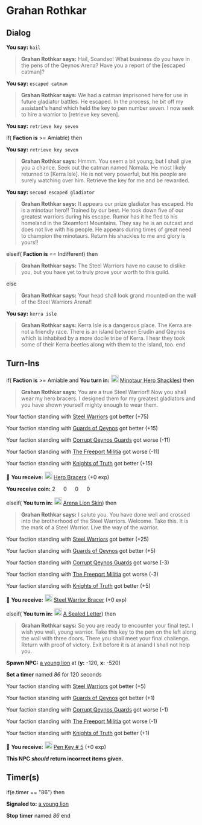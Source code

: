 # Grahan Rothkar
## Dialog

**You say:** `hail`



>**Grahan Rothkar says:** Hail, Soandso! What business do you have in the pens of the Qeynos Arena? Have you a report of the [escaped catman]?

**You say:** `escaped catman`



>**Grahan Rothkar says:** We had a catman imprisoned here for use in future gladiator battles. He escaped. In the process, he bit off my assistant's hand which held the key to pen number seven. I now seek to hire a warrior to [retrieve key seven].

**You say:** `retrieve key seven`



if( **Faction is** >= Amiable) then 



**You say:** `retrieve key seven`





>**Grahan Rothkar says:** Hmmm. You seem a bit young, but I shall give you a chance. Seek out the catman named Nomala. He most likely returned to [Kerra Isle]. He is not very powerful, but his people are surely watching over him. Retrieve the key for me and be rewarded.



**You say:** `second escaped gladiator`





>**Grahan Rothkar says:** It appears our prize gladiator has escaped. He is a minotaur hero!! Trained by our best. He took down five of our greatest warriors during his escape. Rumor has it he fled to his homeland in the Steamfont Mountains. They say he is an outcast and does not live with his people. He appears during times of great need to champion the minotaurs. Return his shackles to me and glory is yours!!











elseif( **Faction is** == Indifferent) then



>**Grahan Rothkar says:** The Steel Warriors have no cause to dislike you, but you have yet to truly prove your worth to this guild.


else



>**Grahan Rothkar says:** Your head shall look grand mounted on the wall of the Steel Warriors Arena!!




**You say:** `kerra isle`



>**Grahan Rothkar says:** Kerra Isle is a dangerous place. The Kerra are not a friendly race. There is an island between Erudin and Qeynos which is inhabited by a more docile tribe of Kerra. I hear they took some of their Kerra beetles along with them to the island, too.
end

## Turn-Ins




if( **Faction is** >= Amiable and  **You turn in:** <img style="background:url(/static/icons/blank_slot.gif);width:20px;height:20px;" src="/static/icons/item_620.png" alt="" /> <a
                                href="/item/12188" data-url="12188" class="tooltip-link link">Minotaur Hero Shackles</a>) then 


>**Grahan Rothkar says:** You are a true Steel Warrior!! Now you shall wear my hero bracers. I designed them for my greatest gladiators and you have shown yourself mighty enough to wear them.





Your faction standing with [Steel Warriors](/faction/311) got better (<span class='text-success'>+75</span>)


Your faction standing with [Guards of Qeynos](/faction/262) got better (<span class='text-success'>+15</span>)


Your faction standing with [Corrupt Qeynos Guards](/faction/230) got worse (<span class='text-danger'>-11</span>)


Your faction standing with [The Freeport Militia](/faction/330) got worse (<span class='text-danger'>-11</span>)


Your faction standing with [Knights of Truth](/faction/281) got better (<span class='text-success'>+15</span>)


 &#127873; **You receive:**  <img style="background:url(/static/icons/blank_slot.gif);width:20px;height:20px;" src="/static/icons/item_516.png" alt="" /> <a
                                href="/item/12189" data-url="12189" class="tooltip-link link">Hero Bracers</a> (+0 exp)

**You receive coin:** 2 <img src='/static/icons/item_644.png' width='14' height='14'/> 0 <img src='/static/icons/item_645.png' width='14' height='14'/> 0 <img src='/static/icons/item_646.png' width='14' height='14'/> 0 <img src='/static/icons/item_647.png' width='14' height='14'/> 

elseif( **You turn in:** <img style="background:url(/static/icons/blank_slot.gif);width:20px;height:20px;" src="/static/icons/item_834.png" alt="" /> <a
                                href="/item/13398" data-url="13398" class="tooltip-link link">Arena Lion Skin</a>) then


>**Grahan Rothkar says:** I salute you. You have done well and crossed into the brotherhood of the Steel Warriors. Welcome. Take this. It is the mark of a Steel Warrior. Live the way of the warrior.





Your faction standing with [Steel Warriors](/faction/311) got better (<span class='text-success'>+25</span>)


Your faction standing with [Guards of Qeynos](/faction/262) got better (<span class='text-success'>+5</span>)


Your faction standing with [Corrupt Qeynos Guards](/faction/230) got worse (<span class='text-danger'>-3</span>)


Your faction standing with [The Freeport Militia](/faction/330) got worse (<span class='text-danger'>-3</span>)


Your faction standing with [Knights of Truth](/faction/281) got better (<span class='text-success'>+5</span>)


 &#127873; **You receive:**  <img style="background:url(/static/icons/blank_slot.gif);width:20px;height:20px;" src="/static/icons/item_637.png" alt="" /> <a
                                href="/item/13229" data-url="13229" class="tooltip-link link">Steel Warrior Bracer</a> (+0 exp)

 

elseif( **You turn in:** <img style="background:url(/static/icons/blank_slot.gif);width:20px;height:20px;" src="/static/icons/item_866.png" alt="" /> <a
                                href="/item/18894" data-url="18894" class="tooltip-link link">A Sealed Letter</a>) then


>**Grahan Rothkar says:** So you are ready to encounter your final test. I wish you well, young warrior. Take this key to the pen on the left along the wall with three doors. There you shall meet your final challenge. Return with proof of victory. Exit before it is at anand I shall not help you.


**Spawn NPC:**  [a young lion](/npc/1005) at (**y:** -120, **x:** -520)


**Set a timer** named *86* for 120 seconds





Your faction standing with [Steel Warriors](/faction/311) got better (<span class='text-success'>+5</span>)


Your faction standing with [Guards of Qeynos](/faction/262) got better (<span class='text-success'>+1</span>)


Your faction standing with [Corrupt Qeynos Guards](/faction/230) got worse (<span class='text-danger'>-1</span>)


Your faction standing with [The Freeport Militia](/faction/330) got worse (<span class='text-danger'>-1</span>)


Your faction standing with [Knights of Truth](/faction/281) got better (<span class='text-success'>+1</span>)


 &#127873; **You receive:**  <img style="background:url(/static/icons/blank_slot.gif);width:20px;height:20px;" src="/static/icons/item_1078.png" alt="" /> <a
                                href="/item/20029" data-url="20029" class="tooltip-link link">Pen Key \# 5</a> (+0 exp)

 

**This NPC *should* return incorrect items given.**

## Timer(s)

if(e.timer == "86") then


**Signaled to:**  [a young lion](/npc/1005)


**Stop timer** named *86*
end


